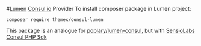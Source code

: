 #[Lumen](https://lumen.laravel.com) [Consul.io](https://www.consul.io/) Provider
To install composer package in Lumen project:

`composer require themex/consul-lumen`

This package is an analogue for [poplary/lumen-consul](https://github.com/poplary/lumen-consul), but with
[SensioLabs Consul PHP Sdk](https://github.com/FriendsOfPHP/consul-php-sdk)
